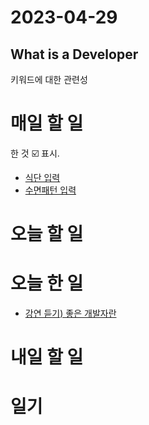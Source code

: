# 2023-04-29

## What is a Developer

키워드에 대한 관련성

# 매일 할 일 
한 것  ☑️ 표시. 
* [식단 입력  ](../../projects/routine/meals/2023-04)
* [수면패턴 입력 ](../../projects/routine/sleeping-pattern/2023-04)

# 오늘 할 일


# 오늘 한 일

* [강연 듣기) 좋은 개발자란](../../misc/what-is-a-good-developer)

# 내일 할 일

# 일기